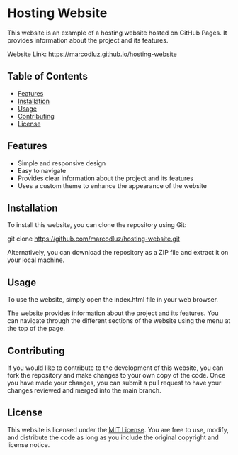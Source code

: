 # Hosting Website

This website is an example of a hosting website hosted on GitHub Pages. It provides information about the project and its features.

Website Link: https://marcodluz.github.io/hosting-website

## Table of Contents

- [Features](#features)
- [Installation](#installation)
- [Usage](#usage)
- [Contributing](#contributing)
- [License](#license)

## Features

- Simple and responsive design
- Easy to navigate
- Provides clear information about the project and its features
- Uses a custom theme to enhance the appearance of the website

## Installation

To install this website, you can clone the repository using Git:

git clone https://github.com/marcodluz/hosting-website.git

Alternatively, you can download the repository as a ZIP file and extract it on your local machine.

## Usage

To use the website, simply open the index.html file in your web browser.

The website provides information about the project and its features. You can navigate through the different sections of the website using the menu at the top of the page.

## Contributing

If you would like to contribute to the development of this website, you can fork the repository and make changes to your own copy of the code. Once you have made your changes, you can submit a pull request to have your changes reviewed and merged into the main branch.

## License

This website is licensed under the [MIT License](https://opensource.org/licenses/MIT). You are free to use, modify, and distribute the code as long as you include the original copyright and license notice.
